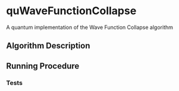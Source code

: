 # quWaveFunctionCollapse
A quantum implementation of the Wave Function Collapse algorithm 

## Algorithm Description

## Running Procedure

### Tests
